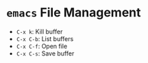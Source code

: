 # `emacs` File Management

- `C-x k`: Kill buffer
- `C-x C-b`: List buffers
- `C-x C-f`: Open file
- `C-x C-s`: Save buffer
